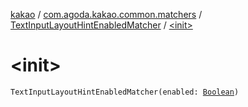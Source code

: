 [kakao](../../index.md) / [com.agoda.kakao.common.matchers](../index.md) / [TextInputLayoutHintEnabledMatcher](index.md) / [&lt;init&gt;](./-init-.md)

# &lt;init&gt;

`TextInputLayoutHintEnabledMatcher(enabled: `[`Boolean`](https://kotlinlang.org/api/latest/jvm/stdlib/kotlin/-boolean/index.html)`)`